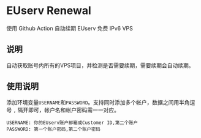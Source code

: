 # EUserv Renewal
使用 Github Action 自动续期 EUserv 免费 IPv6 VPS

## 说明

自动获取账号内所有的VPS项目，并检测是否需要续期，需要续期会自动续期。

## 使用说明

添加环境变量`USERNAME`和`PASSWORD`。支持同时添加多个帐户，数据之间用半角逗号 `,` 隔开即可，帐户名和帐户密码需一一对应。

```
USERNAME: 你的EUserv账户邮箱或Customer ID,第二个账户
PASSWORD: 第一个账户密码,第二个账户密码
```

